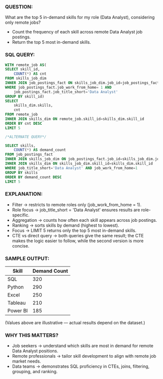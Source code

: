 ### QUESTION:
What are the top 5 in-demand skills for my role (Data Analyst), considering only remote jobs?
- Count the frequency of each skill across remote Data Analyst job postings.
- Return the top 5 most in-demand skills.

### SQL QUERY:
```sql
WITH remote_job AS(
SELECT skill_id,
    COUNT(*) AS cnt
FROM skills_job_dim
INNER JOIN job_postings_fact ON skills_job_dim.job_id=job_postings_fact.job_id
WHERE job_postings_fact.job_work_from_home= 1 AND
    job_postings_fact.job_title_short='Data Analyst'
GROUP BY skill_id)
SELECT
    skills_dim.skills,
    cnt
FROM remote_job
INNER JOIN skills_dim ON remote_job.skill_id=skills_dim.skill_id
ORDER BY cnt DESC
LIMIT 5

/*ALTERNATE QUERY*/

SELECT skills,
    COUNT(*) AS demand_count
FROM job_postings_fact
INNER JOIN skills_job_dim ON job_postings_fact.job_id=skills_job_dim.job_id
INNER JOIN skills_dim ON skills_job_dim.skill_id=skills_dim.skill_id
WHERE job_title_short='Data Analyst' AND job_work_from_home=1
GROUP BY skills
ORDER BY demand_count DESC
LIMIT 5

```
### EXPLANATION:
- Filter → restricts to remote roles only (job_work_from_home = 1).
- Role focus → job_title_short = 'Data Analyst' ensures results are role-specific.
- Aggregation → counts how often each skill appears across job postings.
- Ranking → sorts skills by demand (highest to lowest).
- Focus → LIMIT 5 returns only the top 5 most in-demand skills.
- CTE vs direct query → both queries give the same result; the CTE makes the logic easier to follow, while the second version is more concise.


### SAMPLE OUTPUT:
| Skill    | Demand Count |
|----------|--------------|
| SQL      | 320          |
| Python   | 290          |
| Excel    | 250          |
| Tableau  | 210          |
| Power BI | 185          |

(Values above are illustrative — actual results depend on the dataset.)


### WHY THIS MATTERS?
- Job seekers → understand which skills are most in demand for remote Data Analyst positions.
- Remote professionals → tailor skill development to align with remote job market needs.
- Data teams → demonstrates SQL proficiency in CTEs, joins, filtering, grouping, and ranking.